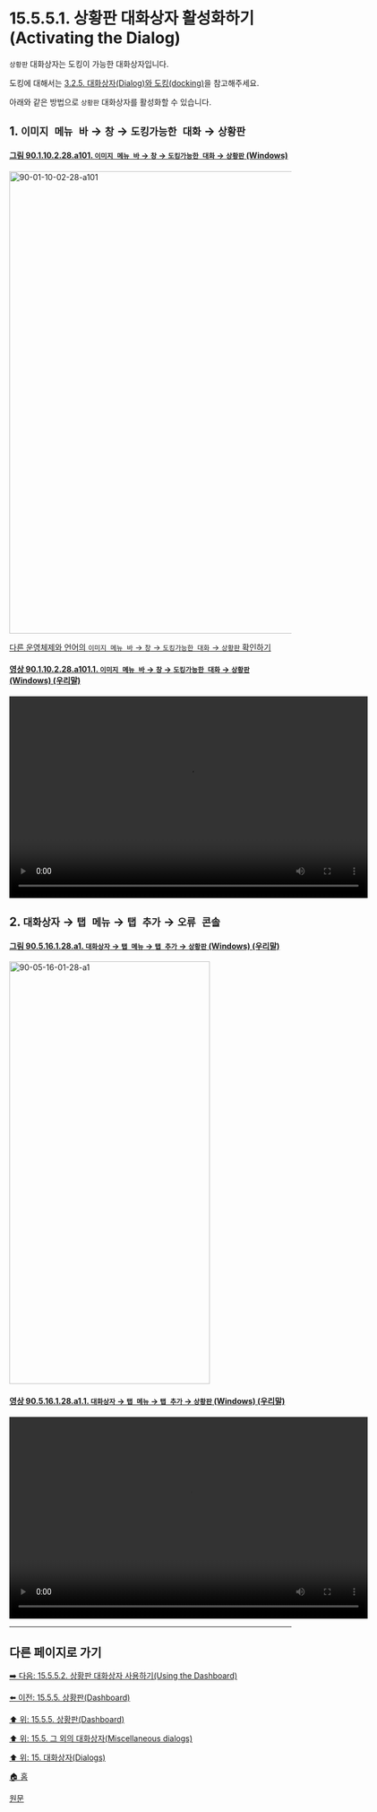 # 15.5.5.1. 상황판 대화상자 활성화하기(Activating the Dialog)

`상황판` 대화상자는 도킹이 가능한 대화상자입니다.

도킹에 대해서는 [3.2.5. 대화상자(Dialog)와 도킹(docking)](./03-02-05-00-dialogs-and-docking.md)을 참고해주세요.

아래와 같은 방법으로 `상황판` 대화상자를 활성화할 수 있습니다.

<a id="15-05-05-01-s1"></a>

## 1. `이미지 메뉴 바` → `창` → `도킹가능한 대화` → `상황판`

<a id="90-01-10-02-28-a101"></a>

#### [그림 90.1.10.2.28.a101. `이미지 메뉴 바` → `창` → `도킹가능한 대화` → `상황판` (Windows)](./90-01-10-02-28-dashboard.md#90-01-10-02-28-a101)
<img width="980" height="825" alt="90-01-10-02-28-a101" src="https://github.com/user-attachments/assets/4b968362-5eb5-4d4a-9669-a1dce8fc562e" />

[다른 운영체제와 언어의 `이미지 메뉴 바` → `창` → `도킹가능한 대화` → `상황판` 확인하기](./90-01-10-02-20-palettes.md#90-01-10-02-28-a102)

<a id="90-01-10-02-28-a101-01"></a>

#### [영상 90.1.10.2.28.a101.1. `이미지 메뉴 바` → `창` → `도킹가능한 대화` → `상황판` (Windows) (우리말)](./90-01-10-02-28-dashboard.md#90-01-10-02-28-a101-01)
<video controls="controls" width="640" height="360" src="https://github.com/user-attachments/assets/133ddf24-52d5-4ff5-923f-4a9980f19421"></video>

<a id="15-05-05-01-s2"></a>

## 2. `대화상자` → `탭 메뉴` → `탭 추가` → `오류 콘솔`

<a id="90-05-16-01-28-a1"></a>

#### [그림 90.5.16.1.28.a1. `대화상자` → `탭 메뉴` → `탭 추가` → `상황판` (Windows) (우리말)](./90-05-16-01-28-dashboard.md#90-05-16-01-28-a1)
<img width="358" height="754" alt="90-05-16-01-28-a1" src="https://github.com/user-attachments/assets/c59ac834-8296-4248-8a06-108179277e4b" />

<a id="90-05-16-01-28-a1-01"></a>

#### [영상 90.5.16.1.28.a1.1. `대화상자` → `탭 메뉴` → `탭 추가` → `상황판` (Windows) (우리말)](./90-05-16-01-28-dashboard.md#90-05-16-01-28-a1-01)
<video controls="controls" width="640" height="360" src="https://github.com/user-attachments/assets/777212ae-2152-4053-a125-7f3f65a5212d"></video>

***

## 다른 페이지로 가기

[➡️ 다음: 15.5.5.2. 상황판 대화상자 사용하기(Using the Dashboard)](./15-05-05-02-00-using_the_dashboard.md)

[⬅️ 이전: 15.5.5. 상황판(Dashboard)](./15-05-05-00-dashboard.md)

[⬆️ 위: 15.5.5. 상황판(Dashboard)](./15-05-05-00-dashboard.md)

[⬆️ 위: 15.5. 그 외의 대화상자(Miscellaneous dialogs)](./15-05-00-miscellaneous-dialogs.md)

[⬆️ 위: 15. 대화상자(Dialogs)](./15-00-dialogs.md)

[🏠 홈](./00-home.md)

[원문](https://docs.gimp.org/2.10/ko/gimp-dashboard-dialog.html#idm21805)